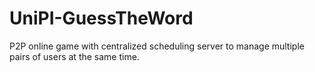 # UniPI-GuessTheWord
P2P online game with centralized scheduling server to manage multiple pairs of users at the same time.
